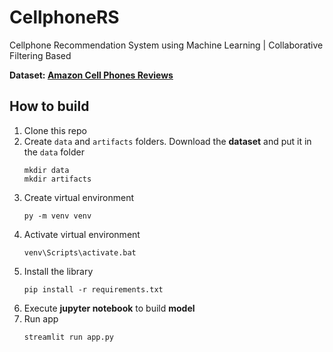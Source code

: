 # CellphoneRS
Cellphone Recommendation System using Machine Learning | Collaborative Filtering Based

**Dataset: [Amazon Cell Phones Reviews](https://www.kaggle.com/datasets/grikomsn/amazon-cell-phones-reviews)**

## How to build
1. Clone this repo
2. Create `data` and `artifacts` folders. Download the **dataset** and put it in the `data` folder
    ```
    mkdir data
    mkdir artifacts
    ```
3. Create virtual environment
    ```
    py -m venv venv
    ```
4. Activate virtual environment
    ```
    venv\Scripts\activate.bat
    ```
5. Install the library
    ```
    pip install -r requirements.txt
    ```
6. Execute **jupyter notebook** to build **model**
7. Run app
    ```
    streamlit run app.py
    ```
